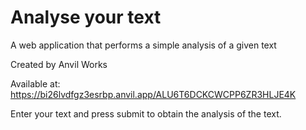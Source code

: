 # Analyse your text
A web application that performs a simple analysis of a given text 

Created by Anvil Works

Available at: https://bi26lvdfgz3esrbp.anvil.app/ALU6T6DCKCWCPP6ZR3HLJE4K

Enter your text and press submit to obtain the analysis of the text.
